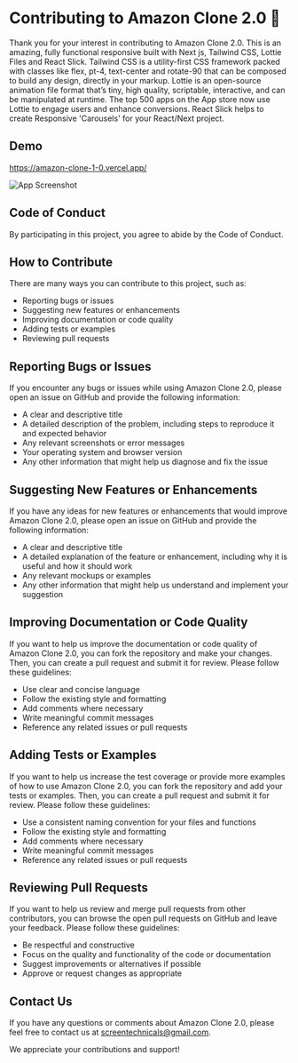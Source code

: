 # Contributing to Amazon Clone 2.0 🚀

Thank you for your interest in contributing to Amazon Clone 2.0. This is an amazing, fully functional responsive built with Next js, Tailwind CSS, Lottie Files and React Slick. Tailwind CSS is a utility-first CSS framework packed with classes like flex, pt-4, text-center and rotate-90 that can be composed to build any design, directly in your markup. Lottie is an open-source animation file format that’s tiny, high quality, scriptable, interactive, and can be manipulated at runtime. The top 500 apps on the App store now use Lottie to engage users and enhance conversions. React Slick helps to create Responsive 'Carousels' for your React/Next project.

## Demo

https://amazon-clone-1-0.vercel.app/

![App Screenshot](https://firebasestorage.googleapis.com/v0/b/screen-technicals.appspot.com/o/resources%2FAmazonHomePage.png?alt=media&token=70079d36-f699-4096-bf9e-a4381a027654)

## Code of Conduct

By participating in this project, you agree to abide by the Code of Conduct.

## How to Contribute

There are many ways you can contribute to this project, such as:

- Reporting bugs or issues
- Suggesting new features or enhancements
- Improving documentation or code quality
- Adding tests or examples
- Reviewing pull requests

## Reporting Bugs or Issues

If you encounter any bugs or issues while using Amazon Clone 2.0, please open an issue on GitHub and provide the following information:

- A clear and descriptive title
- A detailed description of the problem, including steps to reproduce it and expected behavior
- Any relevant screenshots or error messages
- Your operating system and browser version
- Any other information that might help us diagnose and fix the issue

## Suggesting New Features or Enhancements

If you have any ideas for new features or enhancements that would improve Amazon Clone 2.0, please open an issue on GitHub and provide the following information:

- A clear and descriptive title
- A detailed explanation of the feature or enhancement, including why it is useful and how it should work
- Any relevant mockups or examples
- Any other information that might help us understand and implement your suggestion

## Improving Documentation or Code Quality

If you want to help us improve the documentation or code quality of Amazon Clone 2.0, you can fork the repository and make your changes. Then, you can create a pull request and submit it for review. Please follow these guidelines:

- Use clear and concise language
- Follow the existing style and formatting
- Add comments where necessary
- Write meaningful commit messages
- Reference any related issues or pull requests

## Adding Tests or Examples

If you want to help us increase the test coverage or provide more examples of how to use Amazon Clone 2.0, you can fork the repository and add your tests or examples. Then, you can create a pull request and submit it for review. Please follow these guidelines:

- Use a consistent naming convention for your files and functions
- Follow the existing style and formatting
- Add comments where necessary
- Write meaningful commit messages
- Reference any related issues or pull requests

## Reviewing Pull Requests

If you want to help us review and merge pull requests from other contributors, you can browse the open pull requests on GitHub and leave your feedback. Please follow these guidelines:

- Be respectful and constructive
- Focus on the quality and functionality of the code or documentation
- Suggest improvements or alternatives if possible
- Approve or request changes as appropriate

## Contact Us

If you have any questions or comments about Amazon Clone 2.0, please feel free to contact us at screentechnicals@gmail.com.

We appreciate your contributions and support!
